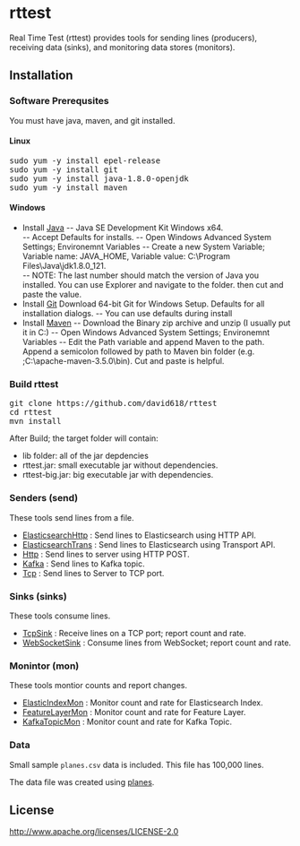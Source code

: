 # rttest

Real Time Test (rttest) provides tools for sending lines (producers), receiving data (sinks), and monitoring data stores (monitors). 


## Installation

### Software Prerequsites

You must have java, maven, and git installed. 

#### Linux 
<pre>
sudo yum -y install epel-release
sudo yum -y install git
sudo yum -y install java-1.8.0-openjdk
sudo yum -y install maven
</pre>

#### Windows 
- Install [Java](http://www.oracle.com/technetwork/java/javase/downloads/jdk8-downloads-2133151.html) 
  -- Java SE Development Kit Windows x64.  
  -- Accept Defaults for installs.
  -- Open Windows Advanced System Settings; Environemnt Variables
  -- Create a new System Variable; Variable name: JAVA_HOME, Variable value: C:\Program Files\Java\jdk1.8.0_121.  
  -- NOTE: The last number should match the version of Java you installed. You can use Explorer and navigate to the folder. then cut and paste the value.
- Install [Git](https://git-scm.com/download/win) Download 64-bit Git for Windows Setup. Defaults for all installation dialogs. 
  -- You can use defaults during install
- Install [Maven](https://maven.apache.org/download.cgi)
  -- Download the Binary zip archive and unzip (I usually put it in C:\) 
  -- Open Windows Advanced System Settings; Environemnt Variables
  -- Edit the Path variable and append Maven to the path. Append a semicolon followed by path to Maven bin folder (e.g. ;C:\apache-maven-3.5.0\bin).  Cut and paste is helpful.

### Build rttest

<pre>
git clone https://github.com/david618/rttest
cd rttest
mvn install 
</pre>

After Build; the target folder will contain:
- lib folder: all of the jar depdencies
- rttest.jar: small executable jar without dependencies.
- rttest-big.jar: big executable jar with dependencies.

### Senders (send)
These tools send lines from a file.
- [ElasticsearchHttp](./docs/ElasticsearchHttp.md) : Send lines to Elasticsearch using HTTP API.
- [ElasticsearchTrans](./docs/ElasticsearchTrans.md) : Send lines to Elasticsearch using Transport API.
- [Http](./docs/Http.md) : Send lines to server using HTTP POST.
- [Kafka](./docs/Kafka.md) : Send lines to Kafka topic.
- [Tcp](./docs/Tcp.md) : Send lines to Server to TCP port.

### Sinks (sinks)
These tools consume lines.
- [TcpSink](./docs/TcpSink.md) : Receive lines on a TCP port; report count and rate.
- [WebSocketSink](./docs/WebSocketSink.md) : Consume lines from WebSocket; report count and rate.

### Monintor (mon)
These tools montior counts and report changes.
- [ElasticIndexMon](./docs/ElasticIndexMon.md) : Monitor count and rate for Elasticsearch Index.
- [FeatureLayerMon](./docs/FeatureLayerMon.md) : Monitor count and rate for Feature Layer.
- [KafkaTopicMon](./docs/KafkaTopicMon.md) : Monitor count and rate for Kafka Topic.


### Data

Small sample `planes.csv` data is included.  This file has 100,000 lines.

The data file was created using [planes](https://github.com/david618/planes). 



## License

http://www.apache.org/licenses/LICENSE-2.0 




